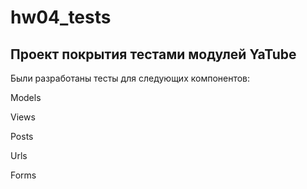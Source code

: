 # hw04_tests

## Проект покрытия тестами модулей YaTube

Были разработаны тесты для следующих компонентов:

Models

Views

Posts

Urls

Forms
